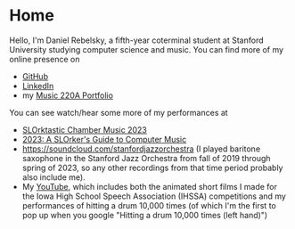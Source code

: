 # Home

Hello, I'm Daniel Rebelsky, a fifth-year coterminal student at Stanford University studying computer science and music. You can find more of my online presence on

* [GitHub](https://github.com/drebelsky)
* [LinkedIn](https://www.linkedin.com/in/daniel-rebelsky/)
* my [Music 220A Portfolio](https://ccrma.stanford.edu/~rebelsky/220a/)

You can see watch/hear some more of my performances at
* [SLOrktastic Chamber Music 2023](https://slork.stanford.edu/events/2023/slorktastic/)
* [2023: A SLOrker's Guide to Computer Music](https://slork.stanford.edu/events/2023/spring/)
* <https://soundcloud.com/stanfordjazzorchestra> (I played baritone saxophone in the Stanford Jazz Orchestra from fall of 2019 through spring of 2023, so any other recordings from that time period probably also include me).
* My [YouTube](https://www.youtube.com/@danielrebelsky5075/videos), which includes both the animated short films I made for the Iowa High School Speech Association (IHSSA) competitions and my performances of hitting a drum 10,000 times (of which I'm the first to pop up when you google "Hitting a drum 10,000 times (left hand)")
